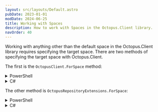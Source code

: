 ```yaml
---
layout: src/layouts/Default.astro
pubDate: 2023-01-01
modDate: 2024-06-25
title: Working with Spaces
description: How to work with Spaces in the Octopus.Client library.
navOrder: 40
---
```


Working with anything other than the default space in the Octopus.Client library requires specifying the target space. There are two methods of specifying the target space with Octopus.Client.

The first is the `OctopusClient.ForSpace` method:

<details data-group="octopus-client-working-with-spaces">
<summary>PowerShell</summary>

```powershell
# Create endpoint and client
$endpoint = New-Object Octopus.Client.OctopusServerEndpoint("https://your-octopus-url", "API-YOUR-KEY")
$client = New-Object Octopus.Client.OctopusClient($endpoint)

# Get default repository and get space by name
$repository = $client.ForSystem()
$space = $repository.Spaces.FindByName("Space Name")

# Get space specific repository and get all projects in space
$repositoryForSpace = $client.ForSpace($space)
$projects = $repositoryForSpace.Projects.GetAll()
```

</details>
<details data-group="octopus-client-working-with-spaces">
<summary>C#</summary>

```csharp C#
// Create endpoint and client
var endpoint = new OctopusServerEndpoint("https://your-octopus-url", "API-YOUR-KEY");
var client = new OctopusClient(endpoint);

// Get default repository and get space by name
var repository = client.ForSystem();
var space = repository.Spaces.FindByName("Space Name");

// Get space specific repository and get all projects in space
var repositoryForSpace = client.ForSpace(space);
var projects = repositoryForSpace.Projects.GetAll();
```

</details>

The other method is `OctopusRepositoryExtensions.ForSpace`:

<details data-group="octopus-client-working-with-spaces-for-space">
<summary>PowerShell</summary>

```powershell
# Create endpoint and repository
$endpoint = New-Object Octopus.Client.OctopusServerEndpoint("https://your-octopus-url", "API-YOUR-KEY")
$repository = New-Object Octopus.Client.OctopusRepository($endpoint)

# Get space by name
$space = $repository.Spaces.FindByName("Space Name")

# Get space specific repository and get all projects in space
$repositoryForSpace = [Octopus.Client.OctopusRepositoryExtensions]::ForSpace($repository, $space)
$projects = $repositoryForSpace.Projects.GetAll()
```

</details>
<details data-group="octopus-client-working-with-spaces-for-space">
<summary>C#</summary>

```csharp
// Create endpoint and repository
var endpoint = new OctopusServerEndpoint("https://your-octopus-url", "API-YOUR-KEY");
var repository = new OctopusRepository(endpoint);

// Get space by name
var space = repository.Spaces.FindByName("Space Name");

// Get space specific repository and get all projects in space
var repositoryForSpace = repository.ForSpace(space);
var projects = repositoryForSpace.Projects.GetAll();
```

</details>